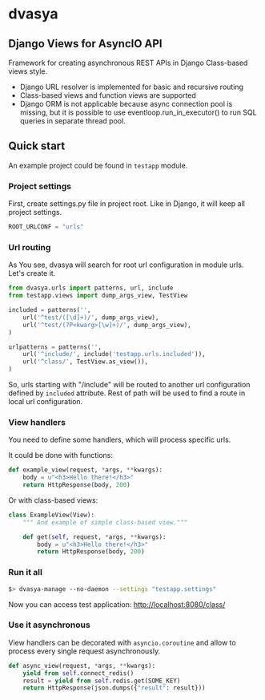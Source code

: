 # dvasya

## Django Views for AsyncIO API

Framework for creating asynchronous REST APIs in Django Class-based views style.

* Django URL resolver is implemented for basic and recursive routing
* Class-based views and function views are supported
* Django ORM is not applicable because async connection pool is missing,
but it is possible to use eventloop.run_in_executor() to run SQL queries in
separate thread pool.

## Quick start

An example project could be found in `testapp` module.

### Project settings

First, create settings.py file in project root. Like in Django, it will
keep all project settings.

```python
ROOT_URLCONF = "urls"
```

### Url routing

As You see, dvasya will search for root url configuration in module urls.
Let's create it.

```python
from dvasya.urls import patterns, url, include
from testapp.views import dump_args_view, TestView

included = patterns('',
    url('^test/([\d]+)/', dump_args_view),
    url('^test/(?P<kwarg>[\w]+)/', dump_args_view),
)

urlpatterns = patterns('',
    url('^include/', include('testapp.urls.included')),
    url('^class/', TestView.as_view()),
)
```

So, urls starting with "/include" will be routed to another url configuration
defined by `included` attribute. Rest of path will be used to find a route
in local url configuration.

### View handlers

You need to define some handlers, which will process specific urls.

It could be done with functions:

```python
def example_view(request, *args, **kwargs):
    body = u"<h3>Hello there!</h3>"
    return HttpResponse(body, 200)
```

Or with class-based views:

```python
class ExampleView(View):
    """ And example of simple class-based view."""

    def get(self, request, *args, **kwargs):
        body = u"<h3>Hello there!</h3>"
        return HttpResponse(body, 200)
```

### Run it all

```sh
$> dvasya-manage --no-daemon --settings "testapp.settings"
```

Now you can access test application:
[http://localhost:8080/class/](http://localhost:8080/class/)

### Use it asynchronous

View handlers can be decorated with `asyncio.coroutine` and allow to process
every single request asynchronously.

```python
def async_view(request, *args, **kwargs):
    yield from self.connect_redis()
    result = yield from self.redis.get(SOME_KEY)
    return HttpResponse(json.dumps({"result": result}))
```
